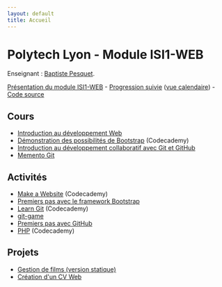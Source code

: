 ```yaml
---
layout: default
title: Accueil
---
```


# Polytech Lyon - Module ISI1-WEB

Enseignant : [Baptiste Pesquet](http://bpesquet.fr).

[Présentation du module ISI1-WEB](presentation) - [Progression suivie](https://trello.com/b/4x9QJruY/progression-isi1-web-isi2) ([vue calendaire](https://trello.com/b/4x9QJruY/progression-isi1-web-isi2/calendar/)) - [Code source](https://github.com/polytechlyon-isi1web)

## Cours

* [Introduction au développement Web](http://slam5.lmdsio.fr/lessons/introduction-developpement-web)
* [Démonstration des possibilités de Bootstrap](https://www.codecademy.com/en/skills/make-a-website/topics/bootstrap-components/bootstrap-intro) (Codecademy)
* [Introduction au développement collaboratif avec Git et GitHub](assets/git-github/DevCollabGitGithub.pdf)
* [Memento Git](http://slam5.lmdsio.fr/lessons/memento-git)

## Activités

* [Make a Website](https://www.codecademy.com/skills/make-a-website) (Codecademy)
* [Premiers pas avec le framework Bootstrap](http://prof.bpesquet.fr/tutoriel/premiers-pas-framework-bootstrap/)
* [Learn Git](https://www.codecademy.com/learn/learn-git) (Codecademy)
* [git-game](https://github.com/git-game/git-game)
* [Premiers pas avec GitHub](http://slam5.lmdsio.fr/activities/premiers-pas-github)
* [PHP](https://www.codecademy.com/en/tracks/php) (Codecademy)

## Projets

* [Gestion de films (version statique)](projects/mymovies-static)
* [Création d'un CV Web](projects/cv-web)

